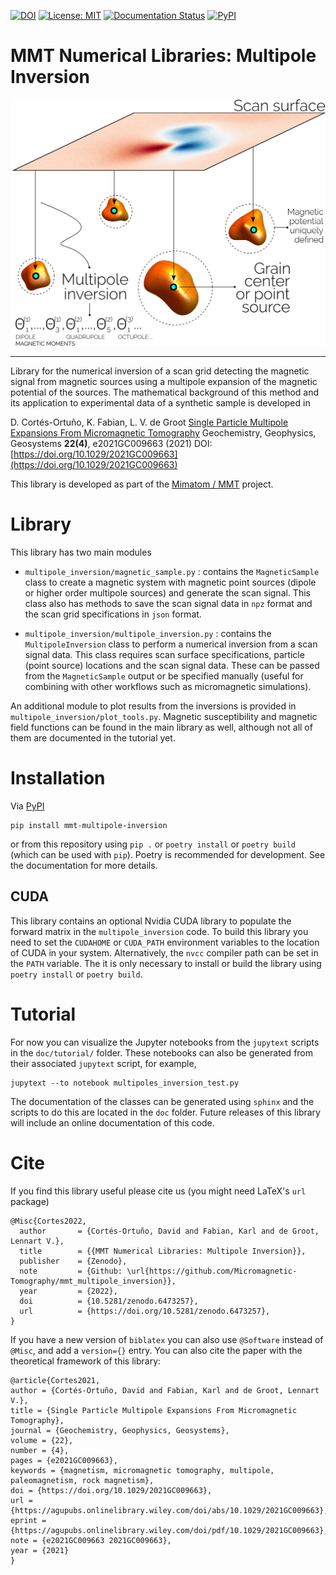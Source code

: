 [![DOI](https://zenodo.org/badge/DOI/10.5281/zenodo.6473257.svg)](https://doi.org/10.5281/zenodo.6473257)
[![License: MIT](https://img.shields.io/badge/License-MIT-yellow.svg)](LICENSE)
[![Documentation Status](https://readthedocs.org/projects/mmt-multipole-inversion/badge/?version=latest)](https://mmt-multipole-inversion.readthedocs.io/en/latest/?badge=latest)
[![PyPI](https://img.shields.io/pypi/v/mmt-multipole-inversion.svg)](https://pypi.org/project/mmt-multipole-inversion/)

# MMT Numerical Libraries: Multipole Inversion

![](doc/images/multipoles.png)

---

Library for the numerical inversion of a scan grid detecting the magnetic
signal from magnetic sources using a multipole expansion of the magnetic
potential of the sources. The mathematical background of this method and its
application to experimental data of a synthetic sample is developed in

D. Cortés-Ortuño, K. Fabian, L. V. de Groot
[Single Particle Multipole Expansions From Micromagnetic Tomography](https://agupubs.onlinelibrary.wiley.com/doi/abs/10.1029/2021GC009663)
Geochemistry, Geophysics, Geosystems **22(4)**, e2021GC009663 (2021)
DOI: [https://doi.org/10.1029/2021GC009663](https://doi.org/10.1029/2021GC009663)

This library is developed as part of the [Mimatom / MMT](https://mimatom.org/)
project.

# Library

This library has two main modules

- `multipole_inversion/magnetic_sample.py` : contains the `MagneticSample`
  class to create a magnetic system with magnetic point sources (dipole or
  higher order multipole sources) and generate the scan signal. This class also
  has methods to save the scan signal data in `npz` format and the scan grid
  specifications in `json` format.

- `multipole_inversion/multipole_inversion.py` : contains the
  `MultipoleInversion` class to perform a numerical inversion from a scan
  signal data. This class requires scan surface specifications, particle (point
  source) locations and the scan signal data. These can be passed from the
  `MagneticSample` output or be specified manually (useful for combining with
  other workflows such as micromagnetic simulations).

An additional module to plot results from the inversions is provided in
`multipole_inversion/plot_tools.py`. Magnetic susceptibility and magnetic field
functions can be found in the main library as well, although not all of them
are documented in the tutorial yet.

# Installation

Via [PyPI](https://pypi.org/project/mmt-multipole-inversion/) 

    pip install mmt-multipole-inversion

or from this repository using `pip .` or `poetry install` or `poetry
build` (which can be used with `pip`). Poetry is recommended for development.
See the documentation for more details.

## CUDA

This library contains an optional Nvidia CUDA library to populate the forward
matrix in the `multipole_inversion` code. To build this library you need to set
the `CUDAHOME` or `CUDA_PATH` environment variables to the location of CUDA in
your system. Alternatively, the `nvcc` compiler path can be set in the `PATH`
variable. The it is only necessary to install or build the library using
`poetry install` or `poetry build`.

# Tutorial

For now you can visualize the Jupyter notebooks from the `jupytext` scripts in
the `doc/tutorial/` folder. These notebooks can also be generated from their
associated `jupytext` script, for example,

```
jupytext --to notebook multipoles_inversion_test.py 
```

The documentation of the classes can be generated using `sphinx` and the
scripts to do this are located in the `doc` folder. Future releases of this
library will include an online documentation of this code.

# Cite

If you find this library useful please cite us (you might need LaTeX's
`url` package)

    @Misc{Cortes2022,
      author       = {Cortés-Ortuño, David and Fabian, Karl and de Groot, Lennart V.},
      title        = {{MMT Numerical Libraries: Multipole Inversion}},
      publisher    = {Zenodo},
      note         = {Github: \url{https://github.com/Micromagnetic-Tomography/mmt_multipole_inversion}},
      year         = {2022},
      doi          = {10.5281/zenodo.6473257},
      url          = {https://doi.org/10.5281/zenodo.6473257},
    }

If you have a new version of `biblatex` you can also use `@Software` instead of 
`@Misc`, and add a `version={}` entry. You can also cite the paper with the
theoretical framework of this library:


    @article{Cortes2021,
    author = {Cortés-Ortuño, David and Fabian, Karl and de Groot, Lennart V.},
    title = {Single Particle Multipole Expansions From Micromagnetic Tomography},
    journal = {Geochemistry, Geophysics, Geosystems},
    volume = {22},
    number = {4},
    pages = {e2021GC009663},
    keywords = {magnetism, micromagnetic tomography, multipole, paleomagnetism, rock magnetism},
    doi = {https://doi.org/10.1029/2021GC009663},
    url = {https://agupubs.onlinelibrary.wiley.com/doi/abs/10.1029/2021GC009663},
    eprint = {https://agupubs.onlinelibrary.wiley.com/doi/pdf/10.1029/2021GC009663},
    note = {e2021GC009663 2021GC009663},
    year = {2021}
    }
